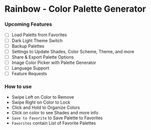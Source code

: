 # Rainbow - Color Palette Generator

### Upcoming Features

- [ ] Load Paletts from Favorites
- [ ] Dark Light Theme Switch
- [ ] Backup Palettes
- [ ] Settings to Update Shades, Color Scheme, Theme, and more
- [ ] Share & Export Palette Options
- [ ] Image Color Picker with Palette Generator
- [ ] Language Support
- [ ] Feature Requests

### How to use
- Swipe Left on Color to Remove
- Swipe Right on Color to Lock 
- Click and Hold to Organize Colors
- Click on color to see Shades and more info
- `Save to Favorite` to Save Palette to Favorites 
- `Favorites` contain List of Favorite Palettes

